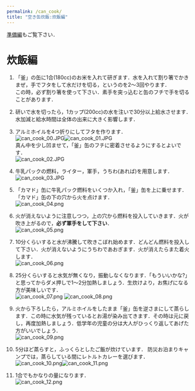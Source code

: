 ```yaml
---
permalink: /can_cook/
title: "空き缶炊飯:炊飯編"
---
```

[準備編](/bsc2019/can_prep/)もご覧下さい．

# 炊飯編
1. 「釜」の缶に1合(180cc)のお米を入れて研ぎます．水を入れて割り箸でかきまぜ，手でフタをして水だけを切る，というのを2〜3回やります．  
この時，必ず割り箸を使って下さい．素手を突っ込むと缶のフチで手を切ることがあります．

2. 研いで水を切ったら，1カップ(200cc)の水を注いで30分以上給水させます．水加減と給水時間は全体の出来に大きく影響します．

3. アルミホイルを4つ折りにしてフタを作ります．  
  ![can_cook_00.JPG](/bsc2019/assets/images/can_cook_00.JPG)![can_cook_01.JPG](/bsc2019/assets/images/can_cook_01.JPG)  
真ん中を少し凹ませて，「釜」缶のフチに密着させるようにするとよいです．  
![can_cook_02.JPG](/bsc2019/assets/images/can_cook_02.JPG)

4. 牛乳パックの燃料，ライター，軍手，うちわ(あれば)を用意します．  
![can_cook_03.JPG](/bsc2019/assets/images/can_cook_03.JPG)

5. 「カマド」缶に牛乳パック燃料をいくつか入れ，「釜」缶を上に乗せます．「カマド」缶の下の穴から火を点けます．  
![can_cook_04.png](/bsc2019/assets/images/can_cook_04.png)

6. 火が消えないように注意しつつ，上の穴から燃料を投入していきます．火が吹き上がるので，**必ず軍手をして下さい**．  
![can_cook_05.png](/bsc2019/assets/images/can_cook_05.png)

7. 10分くらいすると水が沸騰して吹きこぼれ始めます．どんどん燃料を投入して下さい．火が消えないようにうちわであおぎます．火が消えたらまた着火します．  
![can_cook_06.png](/bsc2019/assets/images/can_cook_06.png)

8. 25分くらいすると水気が無くなり，振動しなくなります．「もういいかな?」と思ってからダメ押しで1〜2分加熱しましょう．生炊けより，お焦げになる方が美味しいです．  
![can_cook_07.png](/bsc2019/assets/images/can_cook_07.png)
![can_cook_08.png](/bsc2019/assets/images/can_cook_08.png)

9. 火から下ろしたら，アルミホイルをしたまま「釜」缶を逆さまにして蒸らします．この時に水気が残っているとお湯が染み出てきます．その時は元に戻し，再度加熱しましょう．低学年の児童の分は大人がひっくり返してあげた方がいいでしょう．  
![can_cook_09.png](/bsc2019/assets/images/can_cook_09.png)

10. 5分ほど蒸らすと，ふっくらとしたご飯が炊けています． 防災お泊まりキャンプでは，蒸らしている間にレトルトカレーを選びます．   
  ![can_cook_10.png](/bsc2019/assets/images/can_cook_10.png)![can_cook_11.png](/bsc2019/assets/images/can_cook_11.png)

11. 1合でもかなりの量になります．  
![can_cook_12.png](/bsc2019/assets/images/can_cook_12.png)
